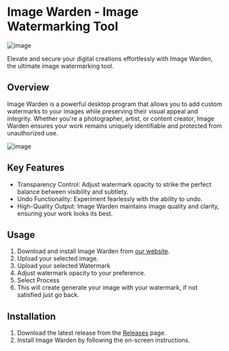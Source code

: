# Image Warden - Image Watermarking Tool

![image](https://github.com/Aloysius7/ImageWarden/assets/74344087/99c4a4a9-3308-489f-bc83-8fccc40af4bf)


Elevate and secure your digital creations effortlessly with Image Warden, the ultimate image watermarking tool.

## Overview

Image Warden is a powerful desktop program that allows you to add custom watermarks to your images while preserving their visual appeal and integrity. Whether you're a photographer, artist, or content creator, Image Warden ensures your work remains uniquely identifiable and protected from unauthorized use.

![image](https://github.com/Aloysius7/ImageWarden/assets/74344087/fe3ba51b-3ad4-4d4b-bf91-4e2722ed6e31)


## Key Features
- Transparency Control: Adjust watermark opacity to strike the perfect balance between visibility and subtlety.
- Undo Functionality: Experiment fearlessly with the ability to undo.
- High-Quality Output: Image Warden maintains image quality and clarity, ensuring your work looks its best.

## Usage

1. Download and install Image Warden from [our website](https://github.com/Aloysius7/ImageWarden.git).
2. Upload your selected image.
3. Upload your selected Watermark
4. Adjust watermark opacity to your preference.
5. Select Process
6. This will create generate your image with your watermark, if not satisfied just go back.

## Installation

1. Download the latest release from the [Releases](https://github.com/Aloysius7/ImageWarden.git) page.
2. Install Image Warden by following the on-screen instructions.
